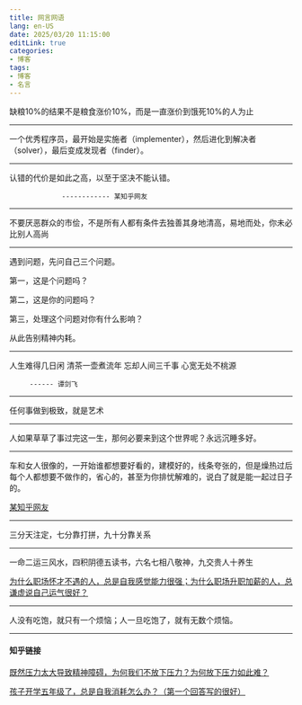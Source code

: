 ```yaml
---
title: 网言网语
lang: en-US
date: 2025/03/20 11:15:00
editLink: true
categories: 
- 博客
tags: 
- 博客
- 名言
---
```


缺粮10%的结果不是粮食涨价10%，而是一直涨价到饿死10%的人为止


----------------------------

一个优秀程序员，最开始是实施者（implementer），然后进化到解决者（solver），最后变成发现者（finder）。

----------------------------

认错的代价是如此之高，以至于坚决不能认错。

                 ------------ 某知乎网友
               
----------------------------

不要厌恶群众的市侩，不是所有人都有条件去独善其身地清高，易地而处，你未必比别人高尚


----------------------------

遇到问题，先问自己三个问题。

第一，这是个问题吗？

第二，这是你的问题吗？

第三，处理这个问题对你有什么影响？

从此告别精神内耗。

----------------------------

人生难得几日闲
清茶一壶煮流年
忘却人间三千事
心宽无处不桃源

         ------ 谭剑飞

----------------------------

任何事做到极致，就是艺术


----------------------------

人如果草草了事过完这一生，那何必要来到这个世界呢？永远沉睡多好。

----------------------------

车和女人很像的，一开始谁都想要好看的，建模好的，线条夸张的，但是燥热过后每个人都想要不做作的，省心的，甚至为你排忧解难的，说白了就是能一起过日子的。

[某知乎网友](https://www.zhihu.com/question/1929300061390611893)

----------------------------

三分天注定，七分靠打拼，九十分靠关系

----------------------------

一命二运三风水，四积阴德五读书，六名七相八敬神，九交贵人十养生

[为什么职场怀才不遇的人，总是自我感觉能力很强；为什么职场升职加薪的人，总谦虚说自己运气很好？](https://www.zhihu.com/question/1929244008623904722)

----------------------------

人没有吃饱，就只有一个烦恼；人一旦吃饱了，就有无数个烦恼。

----------------------------


#### 知乎链接

[既然压力太大导致精神障碍，为何我们不放下压力？为何放下压力如此难？](https://www.zhihu.com/question/1923177374947730940)      

[孩子开学五年级了，总是自我消耗怎么办？（第一个回答写的很好）](https://www.zhihu.com/question/1933494923954485114)
